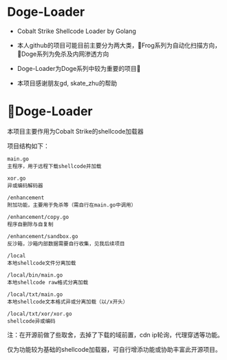 # Doge-Loader
- Cobalt Strike Shellcode Loader by Golang

- 本人github的项目可能目前主要分为两大类，🐸Frog系列为自动化扫描方向，🐶Doge系列为免杀及内网渗透方向

- Doge-Loader为Doge系列中较为重要的项目🐶

- 本项目感谢朋友gd, skate_zhu的帮助

# 🐶Doge-Loader
本项目主要作用为Cobalt Strike的shellcode加载器

项目结构如下：
```
main.go
主程序，用于远程下载shellcode并加载

xor.go
异或编码解码器

/enhancement
附加功能，主要用于免杀等（需自行在main.go中调用）

/enhancement/copy.go
程序自删除与自复制

/enhancement/sandbox.go
反沙箱，沙箱内部数据需要自行收集，见我后续项目

/local
本地shellcode文件分离加载

/local/bin/main.go
本地shellcode raw格式分离加载

/local/txt/main.go
本地shellcode文本格式异或分离加载（以/x开头）

/local/txt/xor/xor.go
shellcode异或编码
```
注：在开源前做了些取舍，去掉了下载的域前置，cdn ip轮询，代理穿透等功能。

仅为功能较为基础的shellcode加载器，可自行增添功能或协助丰富此开源项目。
